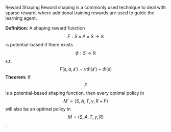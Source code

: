  Reward Shaping
Reward shaping is a commonly used technique to deal with sparse reward, where additional training rewards are used to guide the learning agent. 

**Definition:**
A shaping reward function $$F: S \times A \times S \rightarrow \mathbb{R}$$ is potential-based if there exists $$\phi: S \rightarrow \mathbb{R}$$ s.t.
$$
F(s, a, s') = \gamma \Phi(s') - \Phi(s)
$$
**Theorem:**
If $$F$$ is a potential-based shaping function, then every optimal policy in $$M'= \langle S, A, T, \gamma, R+F \rangle$$ will also be an optimal policy in $$M = \langle S, A, T, \gamma, R \rangle$$.
